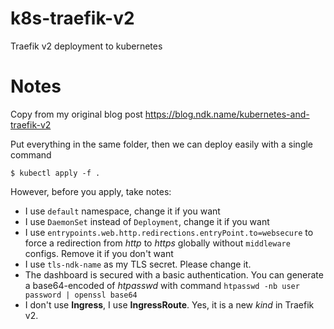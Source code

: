# k8s-traefik-v2
Traefik v2 deployment to kubernetes

# Notes

Copy from my original blog post https://blog.ndk.name/kubernetes-and-traefik-v2

Put everything in the same folder, then we can deploy easily with a single command

```shell
$ kubectl apply -f .
```

However, before you apply, take notes:

* I use `default` namespace, change it if you want
* I use `DaemonSet` instead of `Deployment`, change it if you want
* I use `entrypoints.web.http.redirections.entryPoint.to=websecure` to force a redirection from *http* to *https* globally without `middleware` configs. Remove it if you don't want
* I use `tls-ndk-name` as my TLS secret. Please change it.
* The dashboard is secured with a basic authentication. You can generate a base64-encoded of *htpasswd* with command `htpasswd -nb user password | openssl base64`
* I don't use **Ingress**, I use **IngressRoute**. Yes, it is a new *kind* in Traefik v2.
